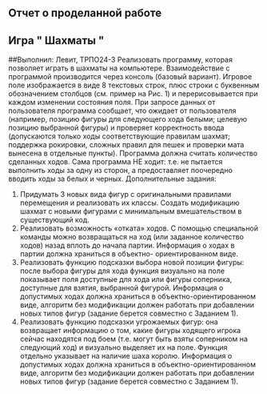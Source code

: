 ## Отчет о проделанной работе

## Игра " Шахматы "

##Выполнил: Левит, ТРПО24-3
Реализовать программу, которая позволяет играть в шахматы на компьютере.
Взаимодействие с программой производится через консоль (базовый вариант). Игровое
поле изображается в виде 8 текстовых строк, плюс строки с буквенным обозначением
столбцов (см. пример на Рис. 1) и перерисовывается при каждом изменении состояния
поля. При запросе данных от пользователя программа сообщает, что ожидает от
пользователя (например, позицию фигуры для следующего хода белыми; целевую
позицию выбранной фигуры) и проверяет корректность ввода (допускаются только ходы
соответствующие правилам шахмат; поддержка рокировки, сложных правил для пешек и
проверки мата вынесена в отдельные пункты). Программа должна считать количество
сделанных ходов.
Сама программа НЕ ходит: т.е. не пытается выполнить ходы за одну из сторон, а
предоставляет поочередно вводить ходы за белых и черных.
Дополнительные задания:
1. Придумать 3 новых вида фигур с оригинальными правилами перемещения и
реализовать их классы. Создать модификацию шахмат с новыми фигурами с
минимальным вмешательством в существующий код.
5. Реализовать возможность «отката» ходов. С помощью специальной команды
можно возвращаться на ход (или заданное количество ходов) назад вплоть до
начала партии. Информация о ходах в партии должна храниться в объектно-
ориентированном виде.
6. Реализовать функцию подсказки выбора новой позиции фигуры: после выбора
фигуры для хода функция визуально на поле показывает поля доступные для хода
или фигуры соперника, доступные для взятия, выбранной фигурой. Информация о
допустимых ходах должна храниться в объектно-ориентированном виде, алгоритм
без модификации должен работать при добавлении новых типов фигур (задание
берется совместно с Заданием 1).
7. Реализовать функцию подсказки угрожаемых фигур: она возвращает информацию
о том, какие фигуры ходящего игрока сейчас находятся под боем (т.е. могут быть
взяты соперником на следующий ход) и визуально выделяет их на поле. Функция
отдельно указывает на наличие шаха королю. Информация о допустимых ходах
должна храниться в объектно-ориентированном виде, алгоритм без модификации
должен работать при добавлении новых типов фигур (задание берется совместно с
Заданием 1).


